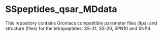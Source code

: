# SSpeptides_qsar_MDdata

This repository contains Gromacs compatitible parameter files (itps) and structure (files) for the tetrapeptides: SS-31, SS-20, SPN10 and SNP4.
